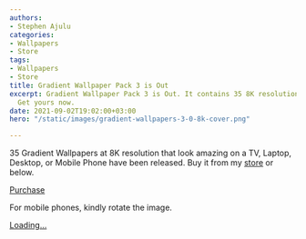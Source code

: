 ```yaml
---
authors:
- Stephen Ajulu
categories:
- Wallpapers
- Store
tags:
- Wallpapers
- Store
title: Gradient Wallpaper Pack 3 is Out
excerpt: Gradient Wallpaper Pack 3 is Out. It contains 35 8K resolution wallpapers.
  Get yours now.
date: 2021-09-02T19:02:00+03:00
hero: "/static/images/gradient-wallpapers-3-0-8k-cover.png"

---
```

35 Gradient Wallpapers at 8K resolution that look amazing on a TV, Laptop, Desktop, or Mobile Phone have been released. Buy it from my [store](https://ajulusthoughts.stephenajulu.com/store) or below.

<script src="https://gumroad.com/js/gumroad.js"></script>

<a class="gumroad-button" href="https://gumroad.com/l/EEnXP">Purchase</a>

For mobile phones, kindly rotate the image.

<script src="https://gumroad.com/js/gumroad-embed.js"></script>

<div class="gumroad-product-embed"><a href="https://gumroad.com/l/EEnXP">Loading...</a></div>